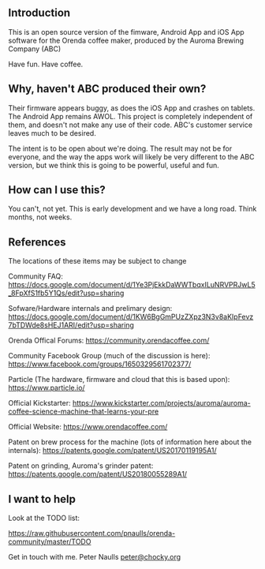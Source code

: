 Introduction
------------

This is an open source version of the fimware, Android App and iOS App software for the Orenda coffee maker, produced by the Auroma Brewing Company (ABC)

Have fun. Have coffee.

Why, haven't ABC produced their own?
------------------------------------

Their firmware appears buggy, as does the iOS App and crashes on tablets. The Android App remains AWOL.  This project is completely independent of them, and doesn't not make any use of their code.  ABC's customer service leaves much to be desired.

The intent is to be open about we're doing.  The result may not be for everyone, and the way the apps work will likely be very different to the ABC version, but we think this is going to be powerful, useful and fun.

How can I use this?
-------------------

You can't, not yet. This is early development and we have a long road.  Think months, not weeks. 

References
----------

The locations of these items may be subject to change

Community FAQ:
https://docs.google.com/document/d/1Ye3PjEkkDaWWTbqxILuNRVPRJwL5_8FpXfS1fb5Y1Qs/edit?usp=sharing

Sofware/Hardware internals and prelimary design:
https://docs.google.com/document/d/1KW6BgGmPUzZXpz3N3v8aKIpFevz7bTDWde8sHEJ1ARI/edit?usp=sharing

Orenda Offical Forums:
https://community.orendacoffee.com/

Community Facebook Group (much of the discussion is here): 
https://www.facebook.com/groups/1650329561702377/

Particle (The hardware, firmware and cloud that this is based upon):
https://www.particle.io/

Official Kickstarter:
https://www.kickstarter.com/projects/auroma/auroma-coffee-science-machine-that-learns-your-pre

Official Website:
https://www.orendacoffee.com/

Patent on brew process for the machine (lots of information here about the internals):
https://patents.google.com/patent/US20170119195A1/

Patent on grinding, Auroma's grinder patent:
https://patents.google.com/patent/US20180055289A1/


I want to help
--------------

Look at the TODO list:

https://raw.githubusercontent.com/pnaulls/orenda-community/master/TODO

Get in touch with me.  Peter Naulls <peter@chocky.org>



